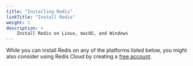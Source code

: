 ```yaml
---
title: "Installing Redis"
linkTitle: "Install Redis"
weight: 1
description: >
    Install Redis on Linux, macOS, and Windows
---
```


While you can install Redis on any of the platforms listed below, you might also consider using Redis Cloud by creating a [free account](https://redis.com/try-free/?utm_source=redisio&utm_medium=referral&utm_campaign=2023-09-try_free&utm_content=cu-redis_cloud_users).